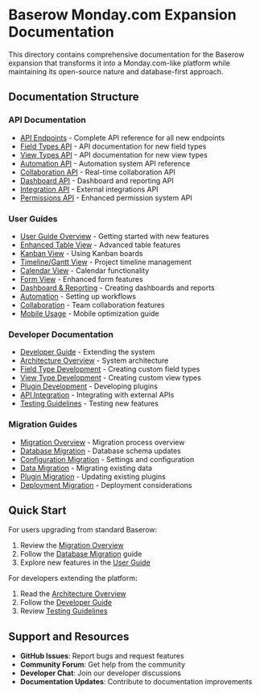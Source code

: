 # Baserow Monday.com Expansion Documentation

This directory contains comprehensive documentation for the Baserow expansion that transforms it into a Monday.com-like platform while maintaining its open-source nature and database-first approach.

## Documentation Structure

### API Documentation
- [API Endpoints](./api/README.md) - Complete API reference for all new endpoints
- [Field Types API](./api/field-types.md) - API documentation for new field types
- [View Types API](./api/view-types.md) - API documentation for new view types
- [Automation API](./api/automation.md) - Automation system API reference
- [Collaboration API](./api/collaboration.md) - Real-time collaboration API
- [Dashboard API](./api/dashboard.md) - Dashboard and reporting API
- [Integration API](./api/integrations.md) - External integrations API
- [Permissions API](./api/permissions.md) - Enhanced permission system API

### User Guides
- [User Guide Overview](./user-guides/README.md) - Getting started with new features
- [Enhanced Table View](./user-guides/enhanced-table-view.md) - Advanced table features
- [Kanban View](./user-guides/kanban-view.md) - Using Kanban boards
- [Timeline/Gantt View](./user-guides/timeline-view.md) - Project timeline management
- [Calendar View](./user-guides/calendar-view.md) - Calendar functionality
- [Form View](./user-guides/form-view.md) - Enhanced form features
- [Dashboard & Reporting](./user-guides/dashboard.md) - Creating dashboards and reports
- [Automation](./user-guides/automation.md) - Setting up workflows
- [Collaboration](./user-guides/collaboration.md) - Team collaboration features
- [Mobile Usage](./user-guides/mobile.md) - Mobile optimization guide

### Developer Documentation
- [Developer Guide](./developer/README.md) - Extending the system
- [Architecture Overview](./developer/architecture.md) - System architecture
- [Field Type Development](./developer/field-types.md) - Creating custom field types
- [View Type Development](./developer/view-types.md) - Creating custom view types
- [Plugin Development](./developer/plugins.md) - Developing plugins
- [API Integration](./developer/api-integration.md) - Integrating with external APIs
- [Testing Guidelines](./developer/testing.md) - Testing new features

### Migration Guides
- [Migration Overview](./migration/README.md) - Migration process overview
- [Database Migration](./migration/database.md) - Database schema updates
- [Configuration Migration](./migration/configuration.md) - Settings and configuration
- [Data Migration](./migration/data.md) - Migrating existing data
- [Plugin Migration](./migration/plugins.md) - Updating existing plugins
- [Deployment Migration](./migration/deployment.md) - Deployment considerations

## Quick Start

For users upgrading from standard Baserow:
1. Review the [Migration Overview](./migration/README.md)
2. Follow the [Database Migration](./migration/database.md) guide
3. Explore new features in the [User Guide](./user-guides/README.md)

For developers extending the platform:
1. Read the [Architecture Overview](./developer/architecture.md)
2. Follow the [Developer Guide](./developer/README.md)
3. Review [Testing Guidelines](./developer/testing.md)

## Support and Resources

- **GitHub Issues**: Report bugs and request features
- **Community Forum**: Get help from the community
- **Developer Chat**: Join our developer discussions
- **Documentation Updates**: Contribute to documentation improvements